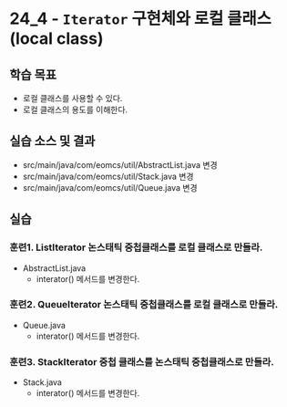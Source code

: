# 24_4 - `Iterator` 구현체와 로컬 클래스(local class)

## 학습 목표

- 로컬 클래스를 사용할 수 있다.
- 로컬 클래스의 용도를 이해한다.

## 실습 소스 및 결과

- src/main/java/com/eomcs/util/AbstractList.java 변경
- src/main/java/com/eomcs/util/Stack.java 변경
- src/main/java/com/eomcs/util/Queue.java 변경

## 실습

### 훈련1. ListIterator 논스태틱 중첩클래스를 로컬 클래스로 만들라.

- AbstractList.java
  - interator() 메서드를 변경한다.

### 훈련2. QueueIterator 논스태틱 중첩클래스를 로컬 클래스로 만들라.

- Queue.java
  - interator() 메서드를 변경한다.

### 훈련3. StackIterator 중첩 클래스를 논스태틱 중첩클래스로 만들라.

- Stack.java
  - interator() 메서드를 변경한다.
